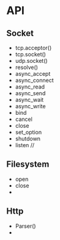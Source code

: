 # API
## Socket
- tcp.acceptor()
- tcp.socket()
- udp.socket()
- resolve()
- async_accept
- async_connect
- async_read
- async_send
- async_wait
- async_write
- bind
- cancel
- close
- set_option
- shutdown
- listen        //

## Filesystem
- open
- close
- 

## Http
- Parser()
- 